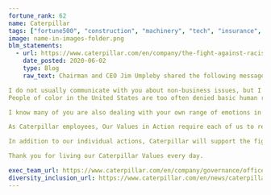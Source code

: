 ```yaml
---
fortune_rank: 62
name: Caterpillar
tags: ["fortune500", "construction", "machinery", "tech", "insurance", "energy"]
image: name-in-images-folder.png
blm_statements:
  - url: https://www.caterpillar.com/en/company/the-fight-against-racism-and-injustice.html
    date_posted: 2020-06-02
    type: Blog
    raw_text: Chairman and CEO Jim Umpleby shared the following message with employees,

I do not usually communicate with you about non-business issues, but I cannot remain silent in the wake of recent events. I am struggling with outrage, sadness and frustration at the tragic death of George Floyd, which followed so closely on the deaths of Ahmaud Arbery and Breonna Taylor. We grieve for Mr. Floyd and his family and friends as well as for the larger community of which he was a part.
People of color in the United States are too often denied basic human rights that many of us take for granted. Everyone deserves to be treated with dignity and respect and have access to equal justice. Racism has no place in a civilized society.

I know many of you are also dealing with your own range of emotions in response to these recent events, and others might be struggling to fully understand the anger and frustration we are witnessing in communities across the country. These tragedies present us with an opportunity to listen and work to understand the experiences and perspectives of those who have suffered the destructive effects of racism.

As Caterpillar employees, Our Values in Action require each of us to respect all people and their opinions, experiences and backgrounds. I ask you to reflect on your individual thoughts and actions and ensure they are consistent with Our Values.

In addition to our individual actions, Caterpillar will support the fight against racism and injustice. In honor of the lives taken and with a mission to help build a better world, the Caterpillar Foundation will make a donation to an appropriate organization that will be announced in the near future. I also encourage you to take advantage of our Caterpillar Foundation Matching Gift Program to support those organizations most important to you, your family and your communities in the fight against racism and injustice.

Thank you for living our Caterpillar Values every day.

exec_team_url: https://www.caterpillar.com/en/company/governance/officers.html
diversity_inclusion_url: https://www.caterpillar.com/en/news/caterpillarNews/diversity-inclusion.html
---
```

